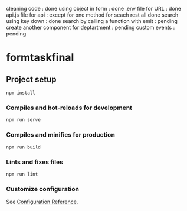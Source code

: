 cleaning code : done 
using object in form : done 
.env file for URL : done 
api.js file for api : except for one method for seach rest all done 
search using key down : done 
search by calling a function with emit : pending 
create another component for deptartment : pending 
custom events : pending 

# formtaskfinal

## Project setup
```
npm install
```

### Compiles and hot-reloads for development
```
npm run serve
```

### Compiles and minifies for production
```
npm run build
```

### Lints and fixes files
```
npm run lint
```

### Customize configuration
See [Configuration Reference](https://cli.vuejs.org/config/).

